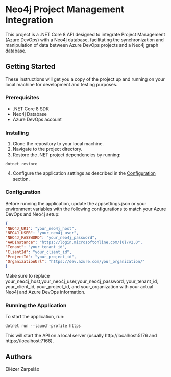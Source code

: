 # Neo4j Project Management Integration

This project is a .NET Core 8 API designed to integrate Project Management (Azure DevOps) with a Neo4j database, facilitating the synchronization and manipulation of data between Azure DevOps projects and a Neo4j graph database.

## Getting Started

These instructions will get you a copy of the project up and running on your local machine for development and testing purposes.

### Prerequisites

- .NET Core 8 SDK
- Neo4j Database
- Azure DevOps account

### Installing

1. Clone the repository to your local machine.
2. Navigate to the project directory.
3. Restore the .NET project dependencies by running:

```
dotnet restore
```

4. Configure the application settings as described in the [Configuration](#configuration) section.

### Configuration

Before running the application, update the appsettings.json or your environment variables with the following configurations to match your Azure DevOps and Neo4j setup:

```json
{
"NEO4J_URI": "your_neo4j_host",
"NEO4J_USER": "your_neo4j_user",
"NEO4J_PASSWORD": "your_neo4j_password",
"AADInstance": "https://login.microsoftonline.com/{0}/v2.0",
"Tenant": "your_tenant_id",
"ClientId": "your_client_id",
"ProjectId": "your_project_id",
"OrganizationUrl": "https://dev.azure.com/your_organization/"
}
```

Make sure to replace your_neo4j_host,your_neo4j_user,your_neo4j_password, your_tenant_id, your_client_id, your_project_id, and your_organization with your actual Neo4j and Azure DevOps information.

### Running the Application
To start the application, run:
```
dotnet run --launch-profile https
```

This will start the API on a local server (usually http://localhost:5176 and https://localhost:7168). 

## Authors
Eliézer Zarpelão


